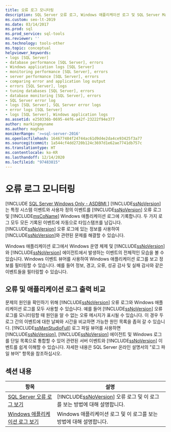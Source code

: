 ```yaml
---
title: 오류 로그 모니터링
description: SQL Server 오류 로그, Windows 애플리케이션 로그 및 SQL Server Management Studio 로그 파일 뷰어를 사용하여 SQL Server와 관련된 문제를 해결합니다.
ms.custom: seo-lt-2019
ms.date: 03/14/2017
ms.prod: sql
ms.prod_service: sql-tools
ms.reviewer: ''
ms.technology: tools-other
ms.topic: conceptual
helpviewer_keywords:
- logs [SQL Server]
- database performance [SQL Server], errors
- Windows application logs [SQL Server]
- monitoring performance [SQL Server], errors
- server performance [SQL Server], errors
- comparing error and application log output
- errors [SQL Server], logs
- tuning databases [SQL Server], errors
- database monitoring [SQL Server], errors
- SQL Server error log
- logs [SQL Server], SQL Server error logs
- error logs [SQL Server]
- logs [SQL Server], Windows application logs
ms.assetid: e250336b-0695-44f6-a42f-23222f94e377
author: markingmyname
ms.author: maghan
monikerRange: '>=sql-server-2016'
ms.openlocfilehash: 164677484f24744ac61d9d4e2da4ce93425f3a77
ms.sourcegitcommit: 1a544cf4dd2720b124c3697d1e62ae7741db757c
ms.translationtype: HT
ms.contentlocale: ko-KR
ms.lasthandoff: 12/14/2020
ms.locfileid: "97483815"
---
```

# <a name="monitoring-the-error-logs"></a>오류 로그 모니터링
[!INCLUDE [SQL Server Windows Only - ASDBMI ](../../includes/applies-to-version/sql-windows-only-asdbmi.md)]
  [!INCLUDE[ssNoVersion](../../includes/ssnoversion-md.md)] 는 특정 시스템 이벤트와 사용자 정의 이벤트를 [!INCLUDE[ssNoVersion](../../includes/ssnoversion-md.md)] 오류 로그 및 [!INCLUDE[msCoName](../../includes/msconame-md.md)] Windows 애플리케이션 로그에 기록합니다. 두 가지 로그 모두 모든 기록된 이벤트에 자동으로 타임스탬프를 남깁니다. [!INCLUDE[ssNoVersion](../../includes/ssnoversion-md.md)] 오류 로그에 있는 정보를 사용하여 [!INCLUDE[ssNoVersion](../../includes/ssnoversion-md.md)]와 관련된 문제를 해결할 수 있습니다.  
  
 Windows 애플리케이션 로그에서 Windows 운영 체제 및 [!INCLUDE[ssNoVersion](../../includes/ssnoversion-md.md)] 와 [!INCLUDE[ssNoVersion](../../includes/ssnoversion-md.md)] 에이전트에서 발생하는 이벤트의 전체적인 모습을 볼 수 있습니다. Windows 이벤트 뷰어를 사용하여 Windows 애플리케이션 로그를 보고 정보를 필터링할 수 있습니다. 예를 들어 정보, 경고, 오류, 성공 감사 및 실패 감사와 같은 이벤트들을 필터링할 수 있습니다.  
  
## <a name="comparing-error-and-application-log-output"></a>오류 및 애플리케이션 로그 출력 비교  
 문제의 원인을 확인하기 위해 [!INCLUDE[ssNoVersion](../../includes/ssnoversion-md.md)] 오류 로그와 Windows 애플리케이션 로그를 모두 사용할 수 있습니다. 예를 들어 [!INCLUDE[ssNoVersion](../../includes/ssnoversion-md.md)] 오류 로그를 모니터링할 때 원인을 알 수 없는 오류 메시지가 표시될 수 있습니다. 이 경우 두 로그 간의 이벤트에 대한 날짜와 시간을 비교하면 가능한 원인 목록을 좁혀 갈 수 있습니다. [!INCLUDE[ssManStudioFull](../../includes/ssmanstudiofull-md.md)] 로그 파일 뷰어를 사용하면 [!INCLUDE[ssNoVersion](../../includes/ssnoversion-md.md)], [!INCLUDE[ssNoVersion](../../includes/ssnoversion-md.md)] 에이전트 및 Windows 로그를 단일 목록으로 통합할 수 있어 관련된 서버 이벤트와 [!INCLUDE[ssNoVersion](../../includes/ssnoversion-md.md)] 이벤트를 쉽게 이해할 수 있습니다. 자세한 내용은 SQL Server 온라인 설명서의 "로그 파일 뷰어" 항목을 참조하십시오.  
  
## <a name="in-this-section"></a>섹션 내용  
  
|항목|설명|  
|-----------|-----------------|  
|[SQL Server 오류 로그 보기](../../tools/configuration-manager/viewing-the-sql-server-error-log.md)|[!INCLUDE[ssNoVersion](../../includes/ssnoversion-md.md)] 오류 로그 및 이 로그를 보는 방법에 대해 설명합니다.|  
|[Windows 애플리케이션 로그 보기](../../tools/configuration-manager/viewing-the-windows-application-log.md)|Windows 애플리케이션 로그 및 이 로그를 보는 방법에 대해 설명합니다.|  
  
  
